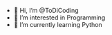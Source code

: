 - 👋 Hi, I’m @ToDiCoding
- 👀 I’m interested in Programming
- 🌱 I’m currently learning Python

<!---
ToDiCoding/ToDiCoding is a ✨ special ✨ repository because its `README.md` (this file) appears on your GitHub profile.
You can click the Preview link to take a look at your changes.
--->
